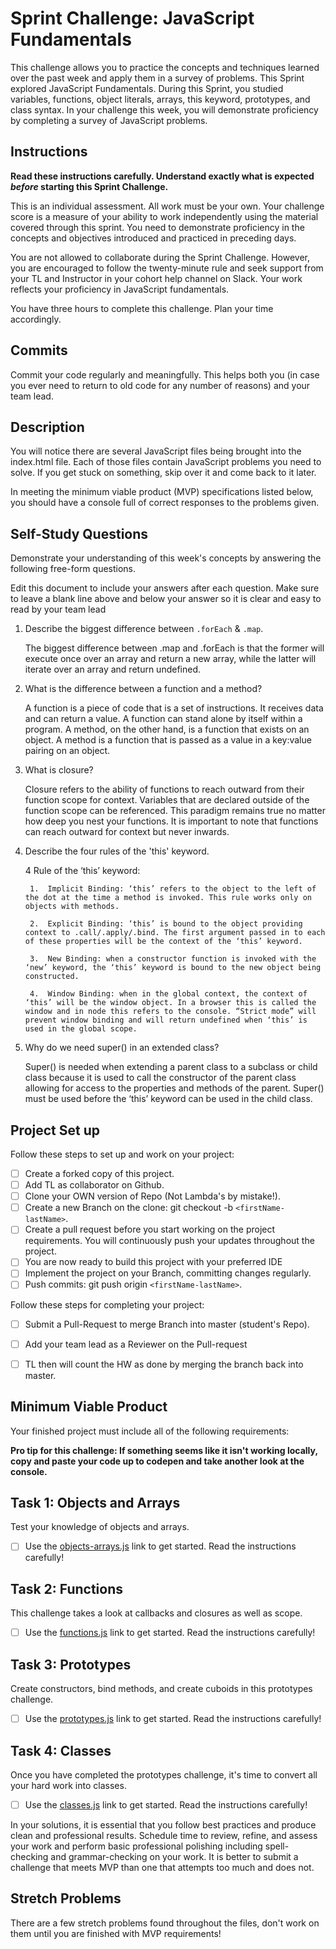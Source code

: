 # Sprint Challenge: JavaScript Fundamentals

This challenge allows you to practice the concepts and techniques learned over the past week and apply them in a survey of problems. This Sprint explored JavaScript Fundamentals. During this Sprint, you studied variables, functions, object literals, arrays, this keyword, prototypes, and class syntax. In your challenge this week, you will demonstrate proficiency by completing a survey of JavaScript problems.

## Instructions

**Read these instructions carefully. Understand exactly what is expected _before_ starting this Sprint Challenge.**

This is an individual assessment. All work must be your own. Your challenge score is a measure of your ability to work independently using the material covered through this sprint. You need to demonstrate proficiency in the concepts and objectives introduced and practiced in preceding days.

You are not allowed to collaborate during the Sprint Challenge. However, you are encouraged to follow the twenty-minute rule and seek support from your TL and Instructor in your cohort help channel on Slack. Your work reflects your proficiency in JavaScript fundamentals.

You have three hours to complete this challenge. Plan your time accordingly.

## Commits

Commit your code regularly and meaningfully. This helps both you (in case you ever need to return to old code for any number of reasons) and your team lead.

## Description

You will notice there are several JavaScript files being brought into the index.html file.  Each of those files contain JavaScript problems you need to solve.  If you get stuck on something, skip over it and come back to it later.

In meeting the minimum viable product (MVP) specifications listed below, you should have a console full of correct responses to the problems given.

## Self-Study Questions

Demonstrate your understanding of this week's concepts by answering the following free-form questions.

Edit this document to include your answers after each question. Make sure to leave a blank line above and below your answer so it is clear and easy to read by your team lead

1. Describe the biggest difference between `.forEach` & `.map`.

    The biggest difference between .map and .forEach is that the former will execute once over an array and return a new array, while the latter will iterate over an array and return undefined.

2. What is the difference between a function and a method?

    A function is a piece of code that is a set of instructions. It receives data and can return a value. A function can stand alone by itself within a program. A method, on the other hand, is a function that exists on an object. A method is a function that is passed as a value in a key:value pairing on an object.

3. What is closure?

    Closure refers to the ability of functions to reach outward from their function scope for context. Variables that are declared outside of the function scope can be referenced. This paradigm remains true no matter how deep you nest your functions. It is important to note that functions can reach outward for context but never inwards.

4. Describe the four rules of the 'this' keyword.

    4 Rule of the ‘this’ keyword:

        1.	Implicit Binding: ‘this’ refers to the object to the left of the dot at the time a method is invoked. This rule works only on objects with methods.

        2.	Explicit Binding: ‘this’ is bound to the object providing context to .call/.apply/.bind. The first argument passed in to each of these properties will be the context of the ‘this’ keyword.

        3.	New Binding: when a constructor function is invoked with the ‘new’ keyword, the ‘this’ keyword is bound to the new object being constructed.

        4.	Window Binding: when in the global context, the context of ‘this’ will be the window object. In a browser this is called the window and in node this refers to the console. “Strict mode” will prevent window binding and will return undefined when ‘this’ is used in the global scope.


5. Why do we need super() in an extended class?

    Super() is needed when extending a parent class to a subclass or child class because it is used to call the constructor of the parent class allowing for access to the properties and methods of the parent. Super() must be used before the ‘this’ keyword can be used in the child class.

## Project Set up

Follow these steps to set up and work on your project:

- [ ] Create a forked copy of this project.
- [ ] Add TL as collaborator on Github.
- [ ] Clone your OWN version of Repo (Not Lambda's by mistake!).
- [ ] Create a new Branch on the clone: git checkout -b `<firstName-lastName>`.
- [ ] Create a pull request before you start working on the project requirements.  You will continuously push your updates throughout the project.
- [ ] You are now ready to build this project with your preferred IDE
- [ ] Implement the project on your Branch, committing changes regularly.
- [ ] Push commits: git push origin `<firstName-lastName>`.

Follow these steps for completing your project:

- [ ] Submit a Pull-Request to merge <firstName-lastName> Branch into master (student's  Repo).
- [ ] Add your team lead as a Reviewer on the Pull-request
- [ ] TL then will count the HW as done by  merging the branch back into master.


## Minimum Viable Product

Your finished project must include all of the following requirements:

**Pro tip for this challenge: If something seems like it isn't working locally, copy and paste your code up to codepen and take another look at the console.**

## Task 1: Objects and Arrays
Test your knowledge of objects and arrays. 
* [ ] Use the [objects-arrays.js](challenges/objects-arrays.js) link to get started.  Read the instructions carefully!

## Task 2: Functions
This challenge takes a look at callbacks and closures as well as scope. 
* [ ] Use the [functions.js](challenges/functions.js) link to get started. Read the instructions carefully!

## Task 3: Prototypes
Create constructors, bind methods, and create cuboids in this prototypes challenge.
* [ ] Use the [prototypes.js](challenges/prototypes.js) link to get started. Read the instructions carefully!

## Task 4: Classes
Once you have completed the prototypes challenge, it's time to convert all your hard work into classes.
* [ ] Use the [classes.js](challenges/classes.js) link to get started. Read the instructions carefully!

In your solutions, it is essential that you follow best practices and produce clean and professional results. Schedule time to review, refine, and assess your work and perform basic professional polishing including spell-checking and grammar-checking on your work. It is better to submit a challenge that meets MVP than one that attempts too much and does not.

## Stretch Problems

There are a few stretch problems found throughout the files, don't work on them until you are finished with MVP requirements!
